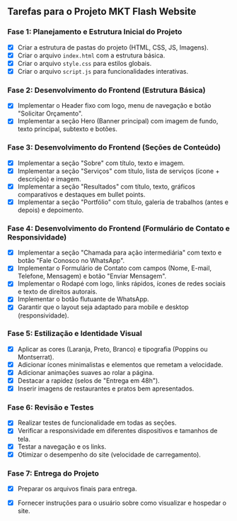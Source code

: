 ## Tarefas para o Projeto MKT Flash Website

### Fase 1: Planejamento e Estrutura Inicial do Projeto
- [x] Criar a estrutura de pastas do projeto (HTML, CSS, JS, Imagens).
- [x] Criar o arquivo `index.html` com a estrutura básica.
- [x] Criar o arquivo `style.css` para estilos globais.
- [x] Criar o arquivo `script.js` para funcionalidades interativas.

### Fase 2: Desenvolvimento do Frontend (Estrutura Básica)
- [x] Implementar o Header fixo com logo, menu de navegação e botão "Solicitar Orçamento".
- [x] Implementar a seção Hero (Banner principal) com imagem de fundo, texto principal, subtexto e botões.

### Fase 3: Desenvolvimento do Frontend (Seções de Conteúdo)
- [x] Implementar a seção "Sobre" com título, texto e imagem.
- [x] Implementar a seção "Serviços" com título, lista de serviços (ícone + descrição) e imagem.
- [x] Implementar a seção "Resultados" com título, texto, gráficos comparativos e destaques em bullet points.
- [x] Implementar a seção "Portfólio" com título, galeria de trabalhos (antes e depois) e depoimento.

### Fase 4: Desenvolvimento do Frontend (Formulário de Contato e Responsividade)
- [x] Implementar a seção "Chamada para ação intermediária" com texto e botão "Fale Conosco no WhatsApp".
- [x] Implementar o Formulário de Contato com campos (Nome, E-mail, Telefone, Mensagem) e botão "Enviar Mensagem".
- [x] Implementar o Rodapé com logo, links rápidos, ícones de redes sociais e texto de direitos autorais.
- [x] Implementar o botão flutuante de WhatsApp.
- [x] Garantir que o layout seja adaptado para mobile e desktop (responsividade).

### Fase 5: Estilização e Identidade Visual
- [x] Aplicar as cores (Laranja, Preto, Branco) e tipografia (Poppins ou Montserrat).
- [x] Adicionar ícones minimalistas e elementos que remetam a velocidade.
- [x] Adicionar animações suaves ao rolar a página.
- [x] Destacar a rapidez (selos de "Entrega em 48h").
- [x] Inserir imagens de restaurantes e pratos bem apresentados.

### Fase 6: Revisão e Testes
- [x] Realizar testes de funcionalidade em todas as seções.
- [x] Verificar a responsividade em diferentes dispositivos e tamanhos de tela.
- [x] Testar a navegação e os links.
- [x] Otimizar o desempenho do site (velocidade de carregamento).

### Fase 7: Entrega do Projeto
- [x] Preparar os arquivos finais para entrega.
- [x] Fornecer instruções para o usuário sobre como visualizar e hospedar o site.

